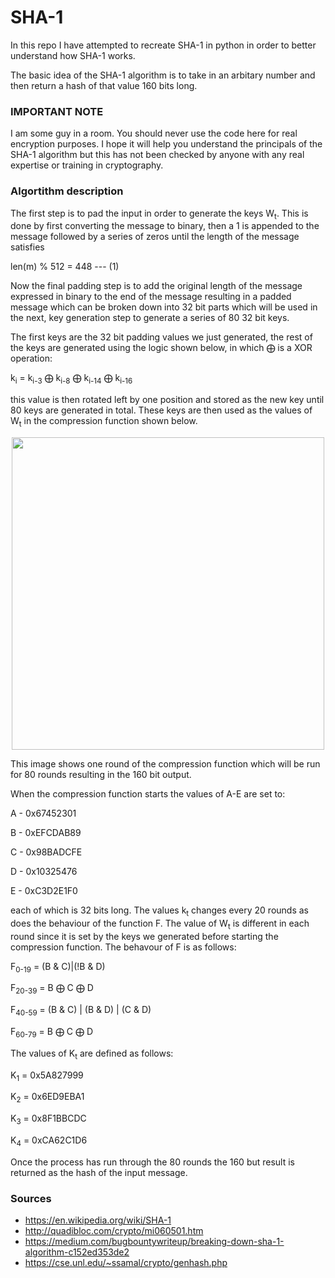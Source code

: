 # SHA-1 #

In this repo I have attempted to recreate SHA-1 in python in order to better understand how SHA-1 works.

The basic idea of the SHA-1 algorithm is to take in an arbitary number and then return a hash of that value 160 bits long.

### IMPORTANT NOTE ###

I am some guy in a room. You should never use the code here for real encryption purposes. I hope it will help you understand the principals of the SHA-1 algorithm but this has not been checked by anyone with any real expertise or training in cryptography.

### Algortithm description ###

The first step is to pad the input in order to generate the keys W<sub>t</sub>. This is done by first converting the message to binary, then a 1 is appended to the message followed by a series of zeros until the length of the message satisfies

len(m) % 512 = 448 --- (1)

Now the final padding step is to add the original length of the message expressed in binary to the end of the message resulting in a padded message which can be broken down into 32 bit parts which will be used in the next, key generation step to generate a series of 80 32 bit keys.

The first keys are the 32 bit padding values we just generated, the rest of the keys are generated using the logic shown below, in which &bigoplus; is a XOR operation:

k<sub>i</sub> = k<sub>i-3</sub> &bigoplus; k<sub>i-8</sub> &bigoplus; k<sub>i-14</sub> &bigoplus; k<sub>i-16</sub>

this value is then rotated left by one position and stored as the new key until 80 keys are generated in total. These keys are then used as the values of W<sub>t</sub> in the compression function shown below.

<p align="center">
<image src='./SHA-1-diagram.png' width="500px;"></image>
</p>

This image shows one round of the compression function which will be run for 80 rounds resulting in the 160 bit output. 

When the compression function starts the values of A-E are set to:

A - 0x67452301

B - 0xEFCDAB89

C - 0x98BADCFE

D - 0x10325476

E - 0xC3D2E1F0


each of which is 32 bits long. The values k<sub>t</sub> changes every 20 rounds as does the behaviour of the function F. The value of W<sub>t</sub> is different in each round since it is set by the keys we generated before starting the compression function. The behavour of F is as follows:


F<sub>0-19</sub> = (B & C)|(!B & D)

F<sub>20-39</sub> = B &bigoplus; C &bigoplus; D

F<sub>40-59</sub> = (B & C) | (B & D) | (C & D)

F<sub>60-79</sub> = B &bigoplus; C &bigoplus; D


The values of K<sub>t</sub> are defined as follows:


K<sub>1</sub> = 0x5A827999

K<sub>2</sub> = 0x6ED9EBA1

K<sub>3</sub> = 0x8F1BBCDC

K<sub>4</sub> = 0xCA62C1D6


Once the process has run through the 80 rounds the 160 but result is returned as the hash of the input message.

### Sources ###

* https://en.wikipedia.org/wiki/SHA-1
* http://quadibloc.com/crypto/mi060501.htm
* https://medium.com/bugbountywriteup/breaking-down-sha-1-algorithm-c152ed353de2
* https://cse.unl.edu/~ssamal/crypto/genhash.php